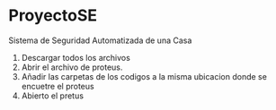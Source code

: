 # ProyectoSE
Sistema de Seguridad Automatizada de una Casa
1. Descargar todos los archivos
2. Abrir el archivo de proteus.
3. Añadir las carpetas de los codigos a la misma ubicacion donde se encuetre el proteus
4. Abierto el pretus
